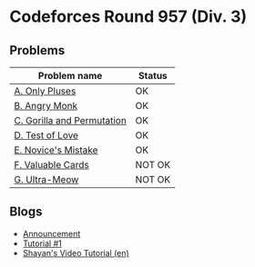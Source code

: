 # Codeforces Round 957 (Div. 3)

## Problems

|Problem name|Status|
|------------|---------|
| [A. Only Pluses](problems/A._Only_Pluses.md)|OK|
| [B. Angry Monk](problems/B._Angry_Monk.md)|OK|
| [C. Gorilla and Permutation](problems/C._Gorilla_and_Permutation.md)|OK|
| [D. Test of Love](problems/D._Test_of_Love.md)|OK|
| [E. Novice's Mistake](problems/E._Novice's_Mistake.md)|OK|
| [F. Valuable Cards](problems/F._Valuable_Cards.md)|NOT OK|
| [G. Ultra-Meow](problems/G._Ultra-Meow.md)|NOT OK|
## Blogs

- [Announcement](blogs/Announcement.md)
- [Tutorial #1](blogs/Tutorial_1.md)
- [Shayan's Video Tutorial (en)](blogs/Shayan's_Video_Tutorial_(en).md)
